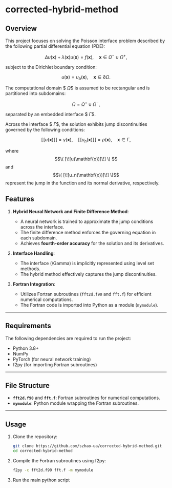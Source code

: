 # corrected-hybrid-method




## Overview
This project focuses on solving the Poisson interface problem described by the following partial differential equation (PDE):

$$
\Delta u(\mathbf{x}) + \lambda(\mathbf{x}) u(\mathbf{x}) = f(\mathbf{x}), \quad \mathbf{x} \in \Omega^- \cup \Omega^+,
$$

subject to the Dirichlet boundary condition:

$$
u(\mathbf{x}) = u_b(\mathbf{x}), \quad \mathbf{x} \in \partial \Omega.
$$

The computational domain $$\ \Omega \$$ is assumed to be rectangular and is partitioned into subdomains:

$$
\Omega = \Omega^{+} \cup \Omega^{-},
$$

separated by an embedded interface $$\ \Gamma \$$. 
<!--The solution in each subdomain is denoted by $$\ u^{+} \$$ and $$\ u^{-} \$$, while the source terms are $$\ f^{+} \$$ and $$\ f^{-} \$$.-->

Across the interface $$\ \Gamma \$$, the solution exhibits jump discontinuities governed by the following conditions:

$$
[\![u(\mathbf{x})]\!] = \gamma(\mathbf{x}), \quad [\![u_n(\mathbf{x})]\!] = \rho(\mathbf{x}), \quad \mathbf{x} \in \Gamma,
$$

where $$\( [\![u(\mathbf{x})]\!] \) $$ and $$\( [\![u_n(\mathbf{x})]\!] \)$$ represent the jump in the function and its normal derivative, respectively.

## Features

1. **Hybrid Neural Network and Finite Difference Method**:
   - A neural network is trained to approximate the jump conditions across the interface.
   - The finite difference method enforces the governing equation in each subdomain.
   - Achieves **fourth-order accuracy** for the solution and its derivatives.

2. **Interface Handling**:
   - The interface \(\Gamma\) is implicitly represented using level set methods.
   - The hybrid method effectively captures the jump discontinuities.

3. **Fortran Integration**:
   - Utilizes Fortran subroutines (`fft2d.f90` and `fft.f`) for efficient numerical computations.
   - The Fortran code is imported into Python as a module (`mymodule`).

---

## Requirements

The following dependencies are required to run the project:
- Python 3.8+
- NumPy
- PyTorch (for neural network training)
- f2py (for importing Fortran subroutines)

---

## File Structure

- **`fft2d.f90`** and **`fft.f`**: Fortran subroutines for numerical computations.
- **`mymodule`**: Python module wrapping the Fortran subroutines.

---

## Usage

1. Clone the repository:
   ```bash
   git clone https://github.com/szhao-ua/corrected-hybrid-method.git
   cd corrected-hybrid-method

2. Compile the Fortran subroutines using f2py:
   ```bash
   f2py -c fft2d.f90 fft.f -m mymodule


3. Run the main python script

